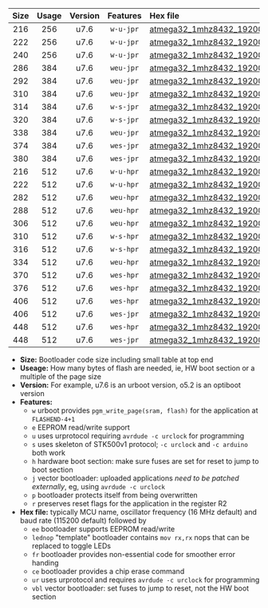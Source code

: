 |Size|Usage|Version|Features|Hex file|
|:-:|:-:|:-:|:-:|:--|
|216|256|u7.6|`w-u-jpr`|[atmega32_1mhz8432_19200bps_ur_vbl.hex](https://raw.githubusercontent.com/stefanrueger/urboot/main/atmega32_1mhz8432_19200bps_ur_vbl.hex)|
|222|256|u7.6|`w-u-jpr`|[atmega32_1mhz8432_19200bps_lednop_ur_vbl.hex](https://raw.githubusercontent.com/stefanrueger/urboot/main/atmega32_1mhz8432_19200bps_lednop_ur_vbl.hex)|
|240|256|u7.6|`w-u-jpr`|[atmega32_1mhz8432_19200bps_lednop_fr_ur_vbl.hex](https://raw.githubusercontent.com/stefanrueger/urboot/main/atmega32_1mhz8432_19200bps_lednop_fr_ur_vbl.hex)|
|286|384|u7.6|`weu-jpr`|[atmega32_1mhz8432_19200bps_ee_ur_vbl.hex](https://raw.githubusercontent.com/stefanrueger/urboot/main/atmega32_1mhz8432_19200bps_ee_ur_vbl.hex)|
|292|384|u7.6|`weu-jpr`|[atmega32_1mhz8432_19200bps_ee_lednop_ur_vbl.hex](https://raw.githubusercontent.com/stefanrueger/urboot/main/atmega32_1mhz8432_19200bps_ee_lednop_ur_vbl.hex)|
|310|384|u7.6|`weu-jpr`|[atmega32_1mhz8432_19200bps_ee_lednop_fr_ur_vbl.hex](https://raw.githubusercontent.com/stefanrueger/urboot/main/atmega32_1mhz8432_19200bps_ee_lednop_fr_ur_vbl.hex)|
|314|384|u7.6|`w-s-jpr`|[atmega32_1mhz8432_19200bps_vbl.hex](https://raw.githubusercontent.com/stefanrueger/urboot/main/atmega32_1mhz8432_19200bps_vbl.hex)|
|320|384|u7.6|`w-s-jpr`|[atmega32_1mhz8432_19200bps_lednop_vbl.hex](https://raw.githubusercontent.com/stefanrueger/urboot/main/atmega32_1mhz8432_19200bps_lednop_vbl.hex)|
|338|384|u7.6|`weu-jpr`|[atmega32_1mhz8432_19200bps_ee_lednop_fr_ce_ur_vbl.hex](https://raw.githubusercontent.com/stefanrueger/urboot/main/atmega32_1mhz8432_19200bps_ee_lednop_fr_ce_ur_vbl.hex)|
|374|384|u7.6|`wes-jpr`|[atmega32_1mhz8432_19200bps_ee_vbl.hex](https://raw.githubusercontent.com/stefanrueger/urboot/main/atmega32_1mhz8432_19200bps_ee_vbl.hex)|
|380|384|u7.6|`wes-jpr`|[atmega32_1mhz8432_19200bps_ee_lednop_vbl.hex](https://raw.githubusercontent.com/stefanrueger/urboot/main/atmega32_1mhz8432_19200bps_ee_lednop_vbl.hex)|
|216|512|u7.6|`w-u-hpr`|[atmega32_1mhz8432_19200bps_ur.hex](https://raw.githubusercontent.com/stefanrueger/urboot/main/atmega32_1mhz8432_19200bps_ur.hex)|
|222|512|u7.6|`w-u-hpr`|[atmega32_1mhz8432_19200bps_lednop_ur.hex](https://raw.githubusercontent.com/stefanrueger/urboot/main/atmega32_1mhz8432_19200bps_lednop_ur.hex)|
|282|512|u7.6|`weu-hpr`|[atmega32_1mhz8432_19200bps_ee_ur.hex](https://raw.githubusercontent.com/stefanrueger/urboot/main/atmega32_1mhz8432_19200bps_ee_ur.hex)|
|288|512|u7.6|`weu-hpr`|[atmega32_1mhz8432_19200bps_ee_lednop_ur.hex](https://raw.githubusercontent.com/stefanrueger/urboot/main/atmega32_1mhz8432_19200bps_ee_lednop_ur.hex)|
|306|512|u7.6|`weu-hpr`|[atmega32_1mhz8432_19200bps_ee_lednop_fr_ur.hex](https://raw.githubusercontent.com/stefanrueger/urboot/main/atmega32_1mhz8432_19200bps_ee_lednop_fr_ur.hex)|
|310|512|u7.6|`w-s-hpr`|[atmega32_1mhz8432_19200bps.hex](https://raw.githubusercontent.com/stefanrueger/urboot/main/atmega32_1mhz8432_19200bps.hex)|
|316|512|u7.6|`w-s-hpr`|[atmega32_1mhz8432_19200bps_lednop.hex](https://raw.githubusercontent.com/stefanrueger/urboot/main/atmega32_1mhz8432_19200bps_lednop.hex)|
|334|512|u7.6|`weu-hpr`|[atmega32_1mhz8432_19200bps_ee_lednop_fr_ce_ur.hex](https://raw.githubusercontent.com/stefanrueger/urboot/main/atmega32_1mhz8432_19200bps_ee_lednop_fr_ce_ur.hex)|
|370|512|u7.6|`wes-hpr`|[atmega32_1mhz8432_19200bps_ee.hex](https://raw.githubusercontent.com/stefanrueger/urboot/main/atmega32_1mhz8432_19200bps_ee.hex)|
|376|512|u7.6|`wes-hpr`|[atmega32_1mhz8432_19200bps_ee_lednop.hex](https://raw.githubusercontent.com/stefanrueger/urboot/main/atmega32_1mhz8432_19200bps_ee_lednop.hex)|
|406|512|u7.6|`wes-hpr`|[atmega32_1mhz8432_19200bps_ee_lednop_fr.hex](https://raw.githubusercontent.com/stefanrueger/urboot/main/atmega32_1mhz8432_19200bps_ee_lednop_fr.hex)|
|406|512|u7.6|`wes-jpr`|[atmega32_1mhz8432_19200bps_ee_lednop_fr_vbl.hex](https://raw.githubusercontent.com/stefanrueger/urboot/main/atmega32_1mhz8432_19200bps_ee_lednop_fr_vbl.hex)|
|448|512|u7.6|`wes-hpr`|[atmega32_1mhz8432_19200bps_ee_lednop_fr_ce.hex](https://raw.githubusercontent.com/stefanrueger/urboot/main/atmega32_1mhz8432_19200bps_ee_lednop_fr_ce.hex)|
|448|512|u7.6|`wes-jpr`|[atmega32_1mhz8432_19200bps_ee_lednop_fr_ce_vbl.hex](https://raw.githubusercontent.com/stefanrueger/urboot/main/atmega32_1mhz8432_19200bps_ee_lednop_fr_ce_vbl.hex)|

- **Size:** Bootloader code size including small table at top end
- **Useage:** How many bytes of flash are needed, ie, HW boot section or a multiple of the page size
- **Version:** For example, u7.6 is an urboot version, o5.2 is an optiboot version
- **Features:**
  + `w` urboot provides `pgm_write_page(sram, flash)` for the application at `FLASHEND-4+1`
  + `e` EEPROM read/write support
  + `u` uses urprotocol requiring `avrdude -c urclock` for programming
  + `s` uses skeleton of STK500v1 protocol; `-c urclock` and `-c arduino` both work
  + `h` hardware boot section: make sure fuses are set for reset to jump to boot section
  + `j` vector bootloader: uploaded applications *need to be patched externally*, eg, using `avrdude -c urclock`
  + `p` bootloader protects itself from being overwritten
  + `r` preserves reset flags for the application in the register R2
- **Hex file:** typically MCU name, oscillator frequency (16 MHz default) and baud rate (115200 default) followed by
  + `ee` bootloader supports EEPROM read/write
  + `lednop` "template" bootloader contains `mov rx,rx` nops that can be replaced to toggle LEDs
  + `fr` bootloader provides non-essential code for smoother error handing
  + `ce` bootloader provides a chip erase command
  + `ur` uses urprotocol and requires `avrdude -c urclock` for programming
  + `vbl` vector bootloader: set fuses to jump to reset, not the HW boot section
